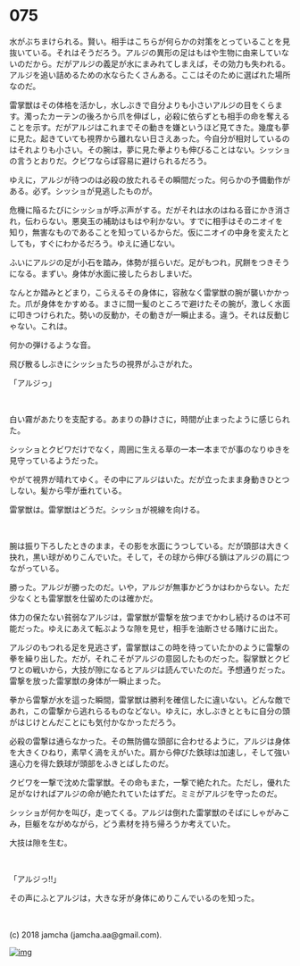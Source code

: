 # 075

水がぶちまけられる。賢い。相手はこちらが何らかの対策をとっていることを見抜いている。それはそうだろう。アルジの異形の足はもはや生物に由来していないのだから。だがアルジの義足が水にまみれてしまえば，その効力も失われる。アルジを追い詰めるための水ならたくさんある。ここはそのために選ばれた場所なのだ。  

雷掌獣はその体格を活かし，水しぶきで自分よりも小さいアルジの目をくらます。濁ったカーテンの後ろから爪を伸ばし，必殺に依らずとも相手の命を奪えることを示す。だがアルジはこれまでその動きを嫌というほど見てきた。幾度も夢に見た。起きていても視界から離れない日さえあった。今自分が相対しているのはそれよりも小さい。その腕は，夢に見た拳よりも伸びることはない。シッショの言うとおりだ。クビワならば容易に避けられるだろう。  

ゆえに，アルジが待つのは必殺の放たれるその瞬間だった。何らかの予備動作がある。必ず。シッショが見逃したものが。  

危機に陥るたびにシッショが呼ぶ声がする。だがそれは水のはねる音にかき消され，伝わらない。悪臭玉の補助はもはや利かない。すでに相手はそのニオイを知り，無害なものであることを知っているからだ。仮にニオイの中身を変えたとしても，すぐにわかるだろう。ゆえに通じない。  

ふいにアルジの足が小石を踏み，体勢が揺らいだ。足がもつれ，尻餅をつきそうになる。まずい。身体が水面に接したらおしまいだ。  

なんとか踏みとどまり，こらえるその身体に，容赦なく雷掌獣の腕が襲いかかった。爪が身体をかすめる。まさに間一髪のところで避けたその腕が，激しく水面に叩きつけられた。勢いの反動か，その動きが一瞬止まる。違う。それは反動じゃない。これは。  

何かの弾けるような音。  

飛び散るしぶきにシッショたちの視界がふさがれた。  

「アルジっ」  

<br>  

白い霧があたりを支配する。あまりの静けさに，時間が止まったように感じられた。  

シッショとクビワだけでなく，周囲に生える草の一本一本までが事のなりゆきを見守っているようだった。  

やがて視界が晴れてゆく。その中にアルジはいた。だが立ったまま身動きひとつしない。髪から雫が垂れている。  

雷掌獣は。雷掌獣はどうだ。シッショが視線を向ける。  

<br>  

腕は振り下ろしたときのまま，その影を水面にうつしている。だが頭部は大きく抉れ，黒い球がめりこんでいた。そして，その球から伸びる鎖はアルジの肩につながっている。  

勝った。アルジが勝ったのだ。いや，アルジが無事かどうかはわからない。ただ少なくとも雷掌獣を仕留めたのは確かだ。  

体力の保たない貧弱なアルジは，雷掌獣が雷撃を放つまでかわし続けるのは不可能だった。ゆえにあえて転ぶような隙を見せ，相手を油断させる賭けに出た。  

アルジのもつれる足を見逃さず，雷掌獣はこの時を待っていたかのように雷撃の拳を繰り出した。だが，それこそがアルジの意図したものだった。裂掌獣とクビワとの戦いから，大技が隙になるとアルジは読んでいたのだ。予想通りだった。雷撃を放った雷掌獣の身体が一瞬止まった。  

拳から雷撃が水を這った瞬間，雷掌獣は勝利を確信したに違いない。どんな敵であれ，この雷撃から逃れらるものなどない。ゆえに，水しぶきとともに自分の頭がはじけとんだことにも気付かなかっただろう。  

必殺の雷撃は通らなかった。その無防備な頭部に合わせるように，アルジは身体を大きくひねり，素早く渦をえがいた。肩から伸びた鉄球は加速し，そして強い遠心力を得た鉄球が頭部をふきとばしたのだ。  

クビワを一撃で沈めた雷掌獣。その命もまた，一撃で絶たれた。ただし，優れた足がなければアルジの命が絶たれていたはずだ。ミミがアルジを守ったのだ。  

シッショが何かを叫び，走ってくる。アルジは倒れた雷掌獣のそばにしゃがみこみ，巨躯をながめながら，どう素材を持ち帰ろうか考えていた。  

大技は隙を生む。  

<br>  

「アルジっ!!」  

その声にふとアルジは，大きな牙が身体にめりこんでいるのを知った。  

<br>  
<br>  
(c) 2018 jamcha (jamcha.aa@gmail.com).  

[![img](http://i.creativecommons.org/l/by-nc-sa/4.0/88x31.png)](http://creativecommons.org/licenses/by-nc-sa/4.0/deed)